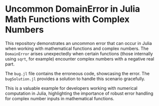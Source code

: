 # Uncommon DomainError in Julia Math Functions with Complex Numbers

This repository demonstrates an uncommon error that can occur in Julia when working with mathematical functions and complex numbers.  The `DomainError` arises unexpectedly when certain functions (those internally using `sqrt`, for example) encounter complex numbers with a negative real part.

The `bug.jl` file contains the erroneous code, showcasing the error. The `bugSolution.jl` provides a solution to handle this scenario gracefully.

This is a valuable example for developers working with numerical computation in Julia, highlighting the importance of robust error handling for complex number inputs in mathematical functions.